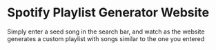 # Spotify Playlist Generator Website

Simply enter a seed song in the search bar, and watch as the website generates a custom playlist with songs similar to the one you entered
